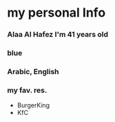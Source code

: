 # my personal Info
### Alaa Al Hafez I'm 41 years old
### blue
### Arabic, English
### my fav. res.
* BurgerKing
* KfC
